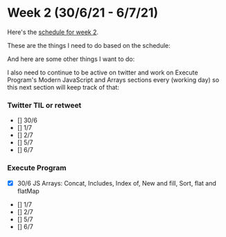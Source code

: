 # Week 2 (30/6/21 - 6/7/21)

Here's the [schedule for week 2]().

These are the things I need to do based on the schedule:

And here are some other things I want to do:

I also need to continue to be active on twitter and work on Execute Program's Modern JavaScript and Arrays sections every (working day) so this next section will keep track of that:

### Twitter TIL or retweet

- [] 30/6
- [] 1/7
- [] 2/7
- [] 5/7
- [] 6/7

### Execute Program

- [x] 30/6 JS Arrays: Concat, Includes, Index of, New and fill, Sort, flat and flatMap
- [] 1/7
- [] 2/7
- [] 5/7
- [] 6/7